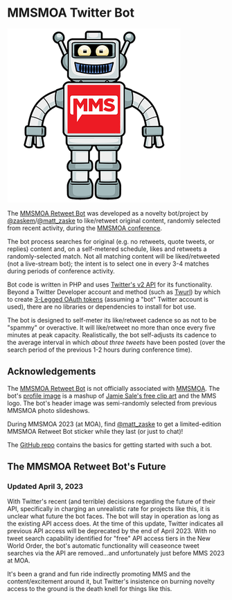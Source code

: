 # MMSMOA Twitter Bot
![MMSMOA bot profile image](mmsbot.png "MMSMOA bot")

The [MMSMOA Retweet Bot](https://twitter.com/mmsmoabot) was developed as a novelty bot/project by [@zaskem](https://github.com/zaskem)/[@matt_zaske](https://twitter.com/matt_zaske) to like/retweet original content, randomly selected from recent activity, during the [MMSMOA conference](https://mmsmoa.com/).

The bot process searches for original (e.g. no retweets, quote tweets, or replies) content and, on a self-metered schedule, likes and retweets a randomly-selected match. Not all matching content will be liked/retweeted (not a live-stream bot); the intent is to select one in every 3-4 matches during periods of conference activity.

Bot code is written in PHP and uses [Twitter's v2 API](https://developer.twitter.com/en/docs/twitter-api) for its functionality. Beyond a Twitter Developer account and method (such as [Twurl](https://developer.twitter.com/en/docs/tutorials/using-twurl)) by which to create [3-Legged OAuth tokens](https://developer.twitter.com/en/docs/authentication/oauth-1-0a/obtaining-user-access-tokens) (assuming a "bot" Twitter account is used), there are no libraries or dependencies to install for bot use.

The bot is designed to self-meter its like/retweet cadence so as not to be "spammy" or overactive. It will like/retweet no more than once every five minutes at peak capacity. Realistically, the bot self-adjusts its cadence to the average interval in which _about three tweets_ have been posted (over the search period of the previous 1-2 hours during conference time).

## Acknowledgements
The [MMSMOA Retweet Bot](https://twitter.com/mmsmoabot) is not officially associated with [MMSMOA](https://mmsmoa.com/). The bot's [profile image](https://twitter.com/mmsmoabot/photo) is a mashup of [Jamie Sale's free clip art](https://www.jamiesale-cartoonist.com/free-cartoon-robot-vector/) and the MMS logo. The bot's header image was semi-randomly selected from previous MMSMOA photo slideshows.

During MMSMOA 2023 (at MOA), find [@matt_zaske](https://twitter.com/matt_zaske) to get a limited-edition MMSMOA Retweet Bot sticker while they last (or just to chat)!

The [GitHub repo](https://github.com/zaskem/twitterbot-mmsbot) contains the basics for getting started with such a bot.

## The MMSMOA Retweet Bot's Future
### Updated April 3, 2023
With Twitter's recent (and terrible) decisions regarding the future of their API, specifically in charging an unrealistic rate for projects like this, it is unclear what future the bot faces. The bot will stay in operation as long as the existing API access does. At the time of this update, Twitter indicates all previous API access will be deprecated by the end of April 2023. With no tweet search capability identified for "free" API access tiers in the New World Order, the bot's automatic functionality will ceaseonce tweet searches via the API are removed...and unfortunately just before MMS 2023 at MOA.

It's been a grand and fun ride indirectly promoting MMS and the content/excitement around it, but Twitter's insistence on burning novelty access to the ground is the death knell for things like this.